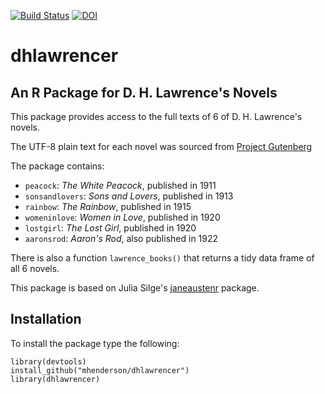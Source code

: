[![Build Status](https://travis-ci.org/MHenderson/dhlawrencer.svg?branch=master)](https://travis-ci.org/MHenderson/dhlawrencer)
[![DOI](https://zenodo.org/badge/57232065.svg)](https://zenodo.org/badge/latestdoi/57232065)

# dhlawrencer

## An R Package for D. H. Lawrence's Novels

This package provides access to the full texts of 6 of D. H. Lawrence's novels.

The UTF-8 plain text for each novel was sourced from
[Project Gutenberg](https://www.gutenberg.org/)

The package contains:

* `peacock`:  *The White Peacock*, published in 1911
* `sonsandlovers`:  *Sons and Lovers*, published in 1913
* `rainbow`:  *The Rainbow*, published in 1915
* `womeninlove`:  *Women in Love*, published in 1920
* `lostgirl`:  *The Lost Girl*, published in 1920
* `aaronsrod`:  *Aaron's Rod*, also published in 1922

There is also a function `lawrence_books()` that returns a tidy data frame of all 6 novels.

This package is based on Julia Silge's [janeaustenr](https://github.com/juliasilge/janeaustenr)
package.

## Installation

To install the package type the following:

```
library(devtools)
install_github("mhenderson/dhlawrencer")
library(dhlawrencer)
```
